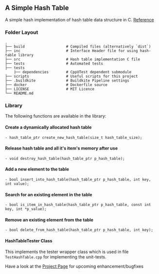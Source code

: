 ## A Simple Hash Table

A simple hash implementation of hash table data structure in C.
[Reference](http://www.cs.yale.edu/homes/aspnes/pinewiki/C(2f)HashTables.html?highlight=%28CategoryAlgorithmNotes%29)

### Folder Layout

    .
    ├── build                   # Compiled files (alternatively `dist`)
    ├── inc                     # Interface Header file for using hash-table library
    ├── src                     # Hash table implementation C file 
    ├── tests                   # Automated tests 
    ├── tests                   
        ├── dependencies        # CppUTest dependent submodule
    ├── scripts                 # Useful scripts for this project
    ├── .buildkite              # Buildkite Pipeline settings                   
    ├── docker                  # Dockerfile source
    ├── LICENSE                 # MIT Licence
    └── README.md

### Library
The following functions are available in the library:

#### Create a dynamically allocated hash table
```- hash_table_ptr create_new_hash_table(size_t hash_table_size);```

#### Release hash table and all it's item's memory after use
```- void destroy_hash_table(hash_table_ptr p_hash_table);```

#### Add a new element to the table
```- bool insert_into_hash_table(hash_table_ptr p_hash_table, int key, int value);```

#### Search for an existing element in the table
```- bool is_item_in_hash_table(hash_table_ptr p_hash_table, const int key, int *p_value);```

#### Remove an existing element from the table
```- bool delete_from_hash_table(hash_table_ptr p_hash_table, int key);```

#### HashTableTester Class
This implements the tester wrapper class which is used in file ```TestHashTable.cpp``` for implementing the unit-tests.

Have a look at the [Project Page](https://github.com/Mrunmoy/ms-hash-table/projects) for upcoming enhancement/bugfixes
